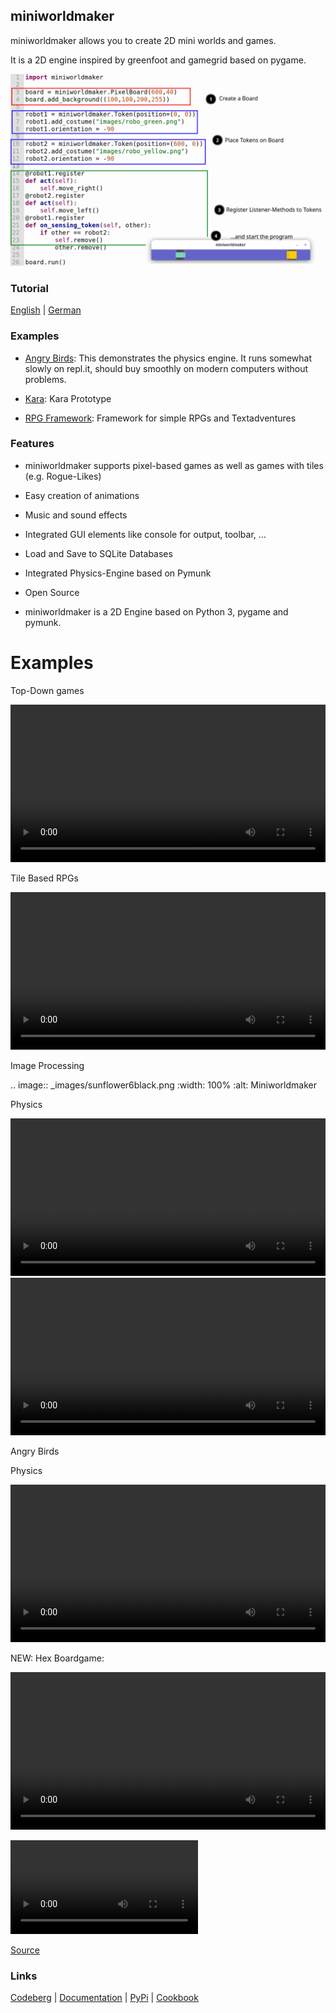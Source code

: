 miniworldmaker
---------

miniworldmaker allows you to create 2D mini worlds and games. 

It is a 2D engine inspired by greenfoot and gamegrid based on pygame.

<kbd>
<img src="example.png" alt="example"></img>
</kbd>

### Tutorial

[English](https://miniworldmaker.de/objectsfirst_english/01_installation.html) | [German](https://miniworldmaker.de/objectsfirst_german/01_installation.html) 


### Examples

  * [Angry Birds](https://replit.com/@a_siebel/miniworldmaker-Angry-birds): This demonstrates the physics engine. It runs somewhat slowly on repl.it, should buy smoothly on modern computers without problems.

  * [Kara](https://replit.com/@a_siebel/Kara-in-miniworldmaker"): Kara Prototype
 
  * [RPG Framework](https://replit.com/@a_siebel/RPG-Framework-for-miniworldmaker): Framework for simple RPGs and Textadventures


### Features

  * miniworldmaker supports pixel-based games as well as games with 
  tiles (e.g. Rogue-Likes)
  
  * Easy creation of animations
  
  * Music and sound effects
  
  * Integrated GUI elements like console for output, toolbar, ...
    
  * Load and Save to SQLite Databases
  
  * Integrated Physics-Engine based on Pymunk
  
  * Open Source
  
  * miniworldmaker is a 2D Engine based on Python 3, pygame and pymunk.

Examples
========

Top-Down games
  
<video controls loop width=100%>
<source src="_static/asteroids.webm" type="video/webm">
  <source src="_static/asteroids.mp4" type="video/mp4">
  Your browser does not support the video tag.
</video>

Tile Based RPGs

<video controls loop width=100%>
<source src="_static/rpg1.webm" type="video/webm">
  <source src="_static/rpg1.mp4" type="video/mp4">
  Your browser does not support the video tag.
</video>

Image Processing

.. image:: _images/sunflower6black.png
  :width: 100%
  :alt: Miniworldmaker

Physics

<video controls loop width=100%>
<source src="_static/physics_sim.webm" type="video/webm">
  <source src="_static/physics_sim.mp4" type="video/mp4">
  Your browser does not support the video tag.
</video>

<video controls loop width=100%>
<source src="_static/joints.webm" type="video/webm">
  <source src="_static/joints.mp4" type="video/mp4">
  Your browser does not support the video tag.
</video>

Angry Birds

Physics

<video controls loop width=100%>
<source src="_static/angry.webm" type="video/webm">
  <source src="_static/angry.mp4" type="video/mp4">
  Your browser does not support the video tag.
</video>

NEW: Hex Boardgame:

<video controls loop width=100%>
<source src="https://miniworldmaker.de/_static/hex_boardgame_short.mp4" type="video/mp4">
  Your browser does not support the video tag.
</video>


![Video](https://miniworldmaker.de/_static/hex_boardgame_short.mp4)

[Source](https://codeberg.org/a_siebel/miniworldmaker_cookbook/src/branch/main/objects_first/boardgame/boardgame.py)


### Links

[Codeberg](https://codeberg.org/a_siebel/miniworldmaker) | [Documentation](http://miniworldmaker.de/) | [PyPi](https://pypi.org/project/miniworldmaker/) | [Cookbook](https://codeberg.org/a_siebel/miniworldmaker_cookbook/src/branch/main/)
